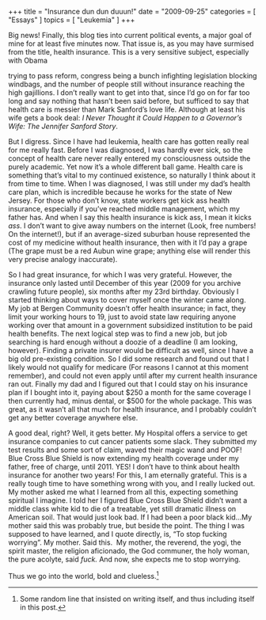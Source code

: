 +++
title = "Insurance dun dun duuun!"
date = "2009-09-25"
categories = [ "Essays" ]
topics = [ "Leukemia" ]
+++

Big news! Finally, this blog ties into current political events, a major goal of mine for at least five minutes now. That issue is, as you may have surmised from the title, health insurance. This is a very sensitive subject, especially with Obama

<!--more-->

trying to pass reform, congress being a bunch infighting legislation blocking windbags, and the number of people still without insurance reaching the high gajillions. I don&#8217;t really want to get into that, since I&#8217;d go on for far too long and say nothing that hasn&#8217;t been said before, but sufficed to say that health care is messier than Mark Sanford&#8217;s love life. Although at least his wife gets a book deal: _I Never Thought it Could Happen to a Governor&#8217;s Wife: The Jennifer Sanford Story_.

But I digress. Since I have had leukemia, health care has gotten really real for me really fast. Before I was diagnosed, I was hardly ever sick, so the concept of health care never really entered my consciousness outside the purely academic. Yet now it&#8217;s a whole different ball game. Health care is something that&#8217;s vital to my continued existence, so naturally I think about it from time to time. When I was diagnosed, I was still under my dad&#8217;s health care plan, which is incredible because he works for the state of New Jersey. For those who don&#8217;t know, state workers get kick ass health insurance, especially if you&#8217;ve reached middle management, which my father has. And when I say this health insurance is kick ass, I mean it kicks _ass_. I don&#8217;t want to give away numbers on the internet (Look, free numbers! On the internet!), but if an average-sized suburban house represented the cost of my medicine without health insurance, then with it I&#8217;d pay a grape (The grape must be a red Aubun wine grape; anything else will render this very precise analogy inaccurate).

So I had great insurance, for which I was very grateful. However, the insurance only lasted until December of this year (2009 for you archive crawling future people), six months after my 23rd birthday. Obviously I started thinking about ways to cover myself once the winter came along. My job at Bergen Community doesn&#8217;t offer health insurance; in fact, they limit your working hours to 19, just to avoid state law requiring anyone working over that amount in a government subsidized institution to be paid health benefits. The next logical step was to find a new job, but job searching is hard enough without a doozie of a deadline (I am looking, however). Finding a private insurer would be difficult as well, since I have a big old pre-existing condition. So I did some research and found out that I likely would not qualify for medicare (For reasons I cannot at this moment remember), and could not even apply until after my current health insurance ran out. Finally my dad and I figured out that I could stay on his insurance plan if I bought into it, paying about $250 a month for the same coverage I then currently had, minus dental, or $500 for the whole package. This was great, as it wasn&#8217;t all that much for health insurance, and I probably couldn&#8217;t get any better coverage anywhere else.

A good deal, right? Well, it gets better. My Hospital offers a service to get insurance companies to cut cancer patients some slack. They submitted my test results and some sort of claim, waved their magic wand and POOF! Blue Cross Blue Shield is now extending my health coverage under my father, free of charge, until 2011. YES! I don&#8217;t have to think about health insurance for another two years! For this, I am eternally grateful. This is a really tough time to have something wrong with you, and I really lucked out. My mother asked me what I learned from all this, expecting something spiritual I imagine. I told her I figured Blue Cross Blue Shield didn&#8217;t want a middle class white kid to die of a treatable, yet still dramatic illness on American soil. That would just look bad. If I had been a poor black kid&#8230;My mother said this was probably true, but beside the point. The thing I was supposed to have learned, and I quote directly, is, &#8220;To stop fucking worrying&#8221;. My mother. Said this.  My mother, the reverend, the yogi, the spirit master, the religion aficionado, the God communer, the holy woman, the pure acolyte, said _fuck._ And now, she expects me to stop worrying.

Thus we go into the world, bold and clueless.[^clueless]

[^clueless]: Some random line that insisted on writing itself, and thus including itself in this post.
